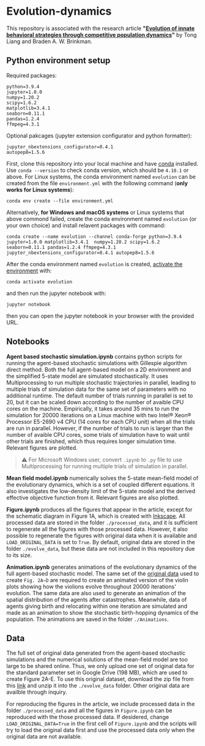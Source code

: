 # Evolution-dynamics
This repository is associated with the research article **"[Evolution of innate behavioral strategies through competitive population dynamics](https://www.biorxiv.org/content/10.1101/2021.06.24.449791v1)"** by Tong Liang and Braden A. W. Brinkman.

## Python environment setup
Required packages:
```
python=3.9.4
jupyter=1.0.0
numpy=1.20.2
scipy=1.6.2
matplotlib=3.4.1
seaborn=0.11.1
pandas=1.2.4
ffmpeg=4.3.1
```
Optional pakcages (jupyter extension configurator and python formatter):
```
jupyter_nbextensions_configurator=0.4.1
autopep8=1.5.6
```
First, clone this repository into your local machine and have [conda](https://docs.conda.io/en/latest/miniconda.html) installed.
Use `conda --version` to check conda version, which should be `4.10.1` or above. For Linux systems, the conda environment named `evolution` can be created from the file `environment.yml` with the following command (**only works for Linux systems**):
```
conda env create --file environment.yml
```
Alternatively, **for Windows and macOS systems** or Linux systems that above commond failed, create the conda environment named `evolution` (or your own choice) and install relavent packages with command:
```
conda create --name evolution --channel conda-forge python=3.9.4 jupyter=1.0.0 matplotlib=3.4.1  numpy=1.20.2 scipy=1.6.2 seaborn=0.11.1 pandas=1.2.4 ffmpeg=4.3.1 jupyter_nbextensions_configurator=0.4.1 autopep8=1.5.6 
```
After the conda environment named `evolution` is created, [activate the environment](https://conda.io/projects/conda/en/latest/user-guide/tasks/manage-environments.html#activating-an-environment) with:
```
conda activate evolution
```
and then run the jupyter notebook with:
```
jupyter notebook
```
then you can open the jupyter notebook in your browser with the provided URL.


## Notebooks
**Agent based stochastic simulation.ipynb** contains python scripts for running the agent-based stochastic simulations with Gillespie algorithm direct method. Both the full agent-based model on a 2D environment and the simplified 5-state model are simulated stochastically. It uses Multiprocessing to run multiple stochastic trajectories in parallel, leading to multiple trials of simulation data for the same set of parameters with no additional runtime. The default number of trials running in parallel is set to 20, but it can be scaled down according to the number of avaible CPU cores on the machine. Empirically, it takes around 35 mins to run the simulation for 20000 iterations on a Linux machine with two Intel&reg; Xeon&reg; Processor E5-2690 v4 CPU (14 cores for each CPU unit) when all the trials are run in parallel. However, if the number of trials to run is larger than the number of avaible CPU cores, some trials of simulation have to wait until other trials are finished, which thus requires longer simulation time. Relevant figures are plotted.
> :warning: For Microsoft Windows user, convert `.ipynb` to `.py` file to use Multiprocessing for running multiple trials of simulation in parallel.

**Mean field model.ipynb** numerically solves the 5-state mean-field model of the evolutionary dynamics, which is a set of coupled different equations. It also investigates the low-density limit of the 5-state model and the derived effective objective function from it. Relevant figures are also plotted.

**Figure.ipynb** produces all the figures that appear in the article, except for the schematic diagram in Figure 1A, which is created with [Inkscape](https://inkscape.org/). All processed data are stored in the folder `./processed_data`, and it is sufficient to regenerate all the figures with those processed data. However, it also possible to regenerate the figures with original data when it is available and `LOAD_ORIGINAL_DATA` is set to `True`. By default, original data are stored in the folder `./evolve_data`, but these data are not included in this repository due to its size.

**Animation.ipynb** generates animations of the evolutionary dynamics of the full agent-based stochastic model. The same set of the [original data](#data-avaibility) used to create `Fig. 2A~D` are required to create an animated version of the violin plots showing how the violions evolve throughout 20000 iterations' evolution. The same data are also used to generate an animation of the spatial distribution of the agents after catastrophes. Meanwhile, data of agents giving birth and relocating within one iteration are simulated and made as an animation to show the stochastic birth-hopping dynamics of the population. The animations are saved in the folder `./Animations`.

## Data
The full set of original data generated from the agent-based stochastic simulations and the numerical solutions of the mean-field model are too large to be shared online. Thus, we only upload one set of original data for the standard parameter set in Google Drive (198 MB), which are used to create Figure 2A-E. To use this original dataset, download the zip file from this [link](https://drive.google.com/drive/folders/1MzI-knWeDv4_KMGwptgoQgzGVM8ILfOH?usp=sharing) and unzip it into the `./evolve_data` folder. Other original data are availble through inquiry. 

For reproducing the figures in the article, we include processed data in the folder `./processed_data` and all the figures in `Figure.ipynb` can be reproduced with the those processed data. If desidered, change `LOAD_ORIGINAL_DATA=True` in the first cell of `Figure.ipynb` and the scripts will try to load the original data first and use the processed data only when the original data are not available.
